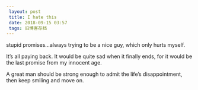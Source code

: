 ```yaml
---
 layout: post
 title: I hate this
 date: 2018-09-15 03:57
 tags: 旧博客存档
---
```

stupid promises…always trying to be a nice guy, which only hurts myself.

It’s all paying back. It would be quite sad when it finally ends, for it would
be the last promise from my innocent  age.

A great man should be strong enough to admit the life’s disappointment, then
keep smiling and move on.

